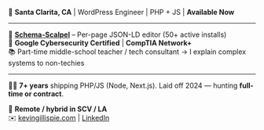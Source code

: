 🌴 **Santa Clarita, CA** | WordPress Engineer | PHP + JS | **Available Now**

---

🚀 **[Schema-Scalpel](https://github.com/kevingillispie/Schema-Scalpel)** – Per-page JSON-LD editor (50+ active installs)  
🔐 **Google Cybersecurity Certified** | **CompTIA Network+**  
📚 Part-time middle-school teacher / tech consultant → I explain complex systems to non-techies

---

👨‍💻 **7+ years** shipping PHP/JS (Node, Next.js). Laid off 2024 — hunting **full-time or contract**.

📍 **Remote / hybrid in SCV / LA**  
✉️ [kevingillispie.com](https://kevingillispie.com) | [LinkedIn](https://linkedin.com/in/kevingillispie)
